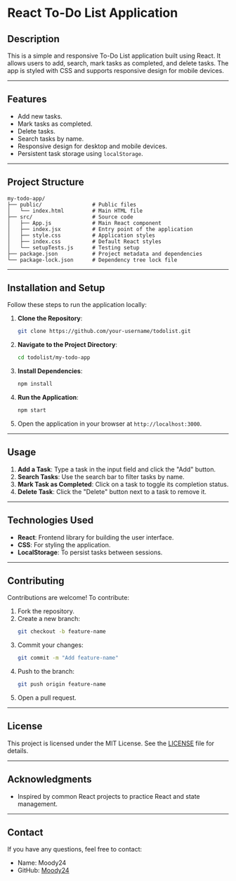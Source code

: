 # React To-Do List Application

## Description
This is a simple and responsive To-Do List application built using React. It allows users to add, search, mark tasks as completed, and delete tasks. The app is styled with CSS and supports responsive design for mobile devices.

---

## Features
- Add new tasks.
- Mark tasks as completed.
- Delete tasks.
- Search tasks by name.
- Responsive design for desktop and mobile devices.
- Persistent task storage using `localStorage`.

---

## Project Structure
```
my-todo-app/
├── public/                # Public files
│   └── index.html         # Main HTML file
├── src/                   # Source code
│   ├── App.js             # Main React component
│   ├── index.jsx          # Entry point of the application
│   ├── style.css          # Application styles
│   ├── index.css          # Default React styles
│   └── setupTests.js      # Testing setup
├── package.json           # Project metadata and dependencies
└── package-lock.json      # Dependency tree lock file
```

---

## Installation and Setup
Follow these steps to run the application locally:

1. **Clone the Repository**:
   ```bash
   git clone https://github.com/your-username/todolist.git
   ```

2. **Navigate to the Project Directory**:
   ```bash
   cd todolist/my-todo-app
   ```

3. **Install Dependencies**:
   ```bash
   npm install
   ```

4. **Run the Application**:
   ```bash
   npm start
   ```

5. Open the application in your browser at `http://localhost:3000`.

---

## Usage
1. **Add a Task**: Type a task in the input field and click the "Add" button.
2. **Search Tasks**: Use the search bar to filter tasks by name.
3. **Mark Task as Completed**: Click on a task to toggle its completion status.
4. **Delete Task**: Click the "Delete" button next to a task to remove it.

---

## Technologies Used
- **React**: Frontend library for building the user interface.
- **CSS**: For styling the application.
- **LocalStorage**: To persist tasks between sessions.

---

## Contributing
Contributions are welcome! To contribute:
1. Fork the repository.
2. Create a new branch:
   ```bash
   git checkout -b feature-name
   ```
3. Commit your changes:
   ```bash
   git commit -m "Add feature-name"
   ```
4. Push to the branch:
   ```bash
   git push origin feature-name
   ```
5. Open a pull request.

---

## License
This project is licensed under the MIT License. See the [LICENSE](LICENSE) file for details.

---

## Acknowledgments
- Inspired by common React projects to practice React and state management.

---

## Contact
If you have any questions, feel free to contact:
- Name: Moody24
- GitHub: [Moody24](https://github.com/Moody24)

